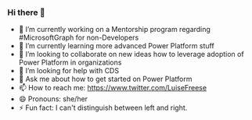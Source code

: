 ### Hi there 👋
- 🔭 I’m currently working on a Mentorship program regarding #MicrosoftGraph for non-Developers
- 🌱 I’m currently learning more advanced Power Platform stuff
- 👯 I’m looking to collaborate on new ideas how to leverage adoption of Power Platform in organizations
- 🤔 I’m looking for help with CDS
- 💬 Ask me about how to get started on Power Platform 
- 📫 How to reach me: https://www.twitter.com/LuiseFreese
- 😄 Pronouns: she/her
- ⚡ Fun fact: I can't distinguish between left and right. 


